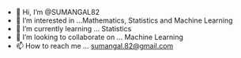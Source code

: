 - 👋 Hi, I’m @SUMANGAL82
- 👀 I’m interested in ...Mathematics, Statistics and  Machine Learning 
- 🌱 I’m currently learning ... Statistics
- 💞️ I’m looking to collaborate on ... Machine Learning 
- 📫 How to reach me ... sumangal.82@gmail.com

<!---
SUMANGAL82/SUMANGAL82 is a ✨ special ✨ repository because its `README.md` (this file) appears on your GitHub profile.
You can click the Preview link to take a look at your changes.
--->
